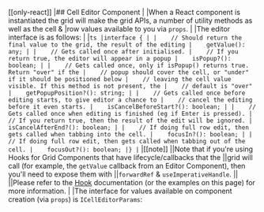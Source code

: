 [[only-react]]
|## Cell Editor Component
|
|When a React component is instantiated the grid will make the grid APIs, a number of utility methods as well as the cell &
|row values available to you via `props`.
|
|The editor interface is as follows:
|
|```ts
|interface {
|
|    // Should return the final value to the grid, the result of the editing
|    getValue(): any;
|
|    // Gets called once after initialised.
|    // If you return true, the editor will appear in a popup
|    isPopup?(): boolean;
|
|    // Gets called once, only if isPopup() returns true. Return "over" if the
|    // popup should cover the cell, or "under" if it should be positioned below
|    // leaving the cell value visible. If this method is not present, the
|    // default is "over"
|    getPopupPosition?(): string;
|
|    // Gets called once before editing starts, to give editor a chance to
|    // cancel the editing before it even starts.
|    isCancelBeforeStart?(): boolean;
|
|    // Gets called once when editing is finished (eg if Enter is pressed).
|    // If you return true, then the result of the edit will be ignored.
|    isCancelAfterEnd?(): boolean;
|
|    // If doing full row edit, then gets called when tabbing into the cell.
|    focusIn?(): boolean;
|
|    // If doing full row edit, then gets called when tabbing out of the cell.
|    focusOut?(): boolean;
|}
|```
|[[note]]
||Note that if you're using Hooks for Grid Components that have lifecycle/callbacks that the
||grid will call (for example, the `getValue` callback from an Editor Component), then you'll need to expose them with
||`forwardRef` & `useImperativeHandle`.
||
||Please refer to the [Hook](/react-hooks/) documentation (or the examples on this page) for more information.
|
|The interface for values available on component creation (via `props`) is `ICellEditorParams`:

